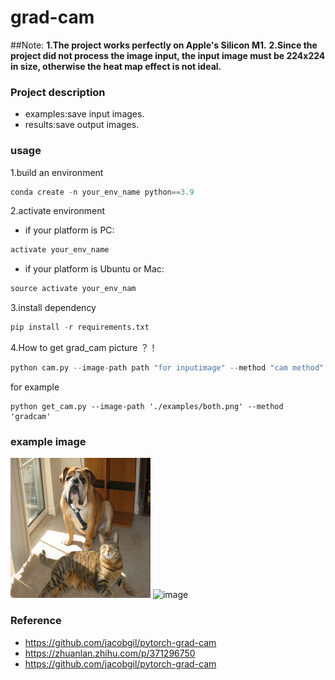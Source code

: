 # grad-cam
##Note:
**1.The project works perfectly on Apple's Silicon M1.**
**2.Since the project did not process the image input, the input image must be 224x224 in size, otherwise the heat map effect is not ideal.**
### Project description

* examples:save input images.
* results:save output images.

### usage

1.build an environment

```python
conda create -n your_env_name python==3.9
```

2.activate environment

* if your platform is PC:

```python
activate your_env_name
```

* if your platform is Ubuntu or Mac:

```python
source activate your_env_nam
```

3.install dependency

```python
pip install -r requirements.txt
```

4.How to get grad_cam picture ？！

```python
python cam.py --image-path path "for inputimage" --method "cam method"
```
for example

```shell
python get_cam.py --image-path './examples/both.png' --method 'gradcam'
```



### example image

![image](https://github.com/ElegantAnkster/grad-cam/blob/main/examples/both.png?raw=true)
![image](https://github.com/ElegantNorlin/grad-cam/blob/main/results/both_gradcam.jpg?raw=true)

### Reference
* https://github.com/jacobgil/pytorch-grad-cam
* https://zhuanlan.zhihu.com/p/371296750
* https://github.com/jacobgil/pytorch-grad-cam
